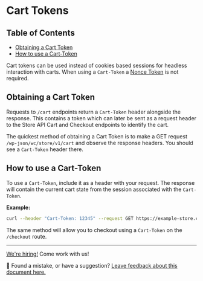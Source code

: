 # Cart Tokens <!-- omit in toc -->

## Table of Contents <!-- omit in toc -->

- [Obtaining a Cart Token](#obtaining-a-cart-token)
- [How to use a Cart-Token](#how-to-use-a-cart-token)

Cart tokens can be used instead of cookies based sessions for headless interaction with carts. When using a `Cart-Token` a  [Nonce Token](nonce-tokens.md) is not required.

## Obtaining a Cart Token

Requests to `/cart` endpoints return a `Cart-Token` header alongside the response. This contains a token which can later be sent as a request header to the Store API Cart and Checkout endpoints to identify the cart.

The quickest method of obtaining a Cart Token is to make a GET request `/wp-json/wc/store/v1/cart` and observe the response headers. You should see a `Cart-Token` header there.

## How to use a Cart-Token

To use a `Cart-Token`, include it as a header with your request. The response will contain the current cart state from the session associated with the `Cart-Token`.

**Example:**

```sh
curl --header "Cart-Token: 12345" --request GET https://example-store.com/wp-json/wc/store/v1/cart
```

The same method will allow you to checkout using a `Cart-Token` on the `/checkout` route.

<!-- FEEDBACK -->

---

[We're hiring!](https://poocommerce.com/careers/) Come work with us!

🐞 Found a mistake, or have a suggestion? [Leave feedback about this document here.](https://github.com/poocommerce/poocommerce/issues/new?assignees=&labels=type%3A+documentation&template=suggestion-for-documentation-improvement-correction.md&title=Feedback%20on%20./src/StoreApi/docs/cart-tokens.md)

<!-- /FEEDBACK -->

